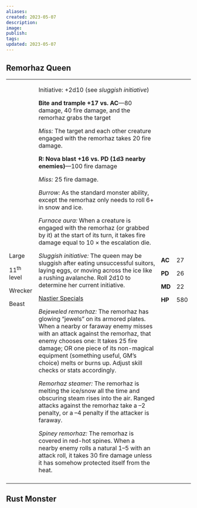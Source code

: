 ```yaml
---
aliases: 
created: 2023-05-07
description: 
image: 
publish: 
tags: 
updated: 2023-05-07
---
```


## Remorhaz Queen

<table>
<colgroup>
<col style="width: 16%" />
<col style="width: 71%" />
<col style="width: 5%" />
<col style="width: 6%" />
</colgroup>
<tbody>
<tr class="odd">
<td><p>Large</p>
<p>11<sup>th</sup> level</p>
<p>Wrecker</p>
<p>Beast</p></td>
<td><p>Initiative: +2d10 (see <em>sluggish initiative</em>)</p>
<p><strong>Bite and trample +17 vs. AC</strong>—80 damage, 40 fire
damage, and the remorhaz grabs the target</p>
<p><em>Miss:</em> The target and each other creature engaged with the
remorhaz takes 20 fire damage.</p>
<p><strong>R: Nova blast +16 vs. PD (1d3 nearby enemies)</strong>—100
fire damage</p>
<p><em>Miss:</em> 25 fire damage.</p>
<p><em>Burrow:</em> As the standard monster ability, except the remorhaz
only needs to roll 6+ in snow and ice.</p>
<p><em>Furnace aura:</em> When a creature is engaged with the remorhaz
(or grabbed by it) at the start of its turn, it takes fire damage equal
to 10 × the escalation die.</p>
<p><em>Sluggish initiative:</em> The queen may be sluggish after eating
unsuccessful suitors, laying eggs, or moving across the ice like a
rushing avalanche. Roll 2d10 to determine her current initiative.</p>
<p><u>Nastier Specials</u></p>
<p><em>Bejeweled remorhaz:</em> The remorhaz has glowing “jewels” on its
armored plates. When a nearby or faraway enemy misses with an attack
against the remorhaz, that enemy chooses one: It takes 25 fire damage;
OR one piece of its non-magical equipment (something useful, GM’s
choice) melts or burns up. Adjust skill checks or stats accordingly.</p>
<p><em>Remorhaz steamer:</em> The remorhaz is melting the ice/snow all
the time and obscuring steam rises into the air. Ranged attacks against
the remorhaz take a –2 penalty, or a –4 penalty if the attacker is
faraway.</p>
<p><em>Spiney remorhaz:</em> The remorhaz is covered in red-hot spines.
When a nearby enemy rolls a natural 1–5 with an attack roll, it takes 30
fire damage unless it has somehow protected itself from the
heat.</p></td>
<td><p><strong>AC</strong></p>
<p><strong>PD</strong></p>
<p><strong>MD</strong></p>
<p><strong>HP</strong></p></td>
<td><p>27</p>
<p>26</p>
<p>22</p>
<p>580</p></td>
</tr>
<tr class="even">
<td></td>
<td></td>
<td></td>
<td></td>
</tr>
</tbody>
</table>

## Rust Monster